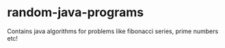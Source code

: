 # random-java-programs
Contains java algorithms for problems like fibonacci series, prime numbers etc!

